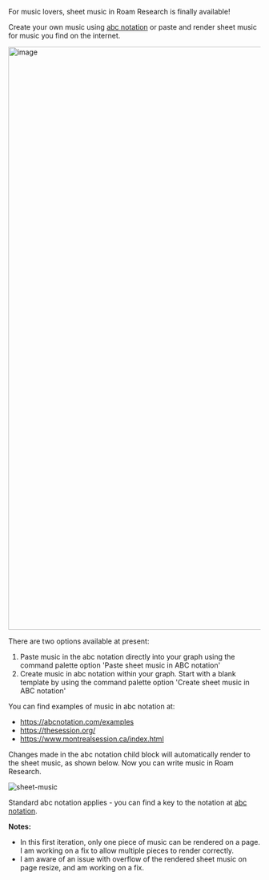 For music lovers, sheet music in Roam Research is finally available!

Create your own music using [abc notation](https://abcnotation.com/wiki/abc:standard) or paste and render sheet music for music you find on the internet.

<img width="1164" alt="image" src="https://github.com/mlava/sheet-music/assets/6857790/b6dda5bd-8722-4ee8-abfb-07a735a8275a">

There are two options available at present:
1. Paste music in the abc notation directly into your graph using the command palette option 'Paste sheet music in ABC notation'
2. Create music in abc notation within your graph. Start with a blank template by using the command palette option 'Create sheet music in ABC notation'

You can find examples of music in abc notation at:
- https://abcnotation.com/examples
- https://thesession.org/
- https://www.montrealsession.ca/index.html

Changes made in the abc notation child block will automatically render to the sheet music, as shown below. Now you can write music in Roam Research.

![sheet-music](https://github.com/mlava/sheet-music/assets/6857790/9a360d0a-c9c0-4ef7-bd23-deab636e0a56)

Standard abc notation applies - you can find a key to the notation at [abc notation](https://abcnotation.com/wiki/abc:standard).

**Notes:**
- In this first iteration, only one piece of music can be rendered on a page. I am working on a fix to allow multiple pieces to render correctly.
- I am aware of an issue with overflow of the rendered sheet music on page resize, and am working on a fix.